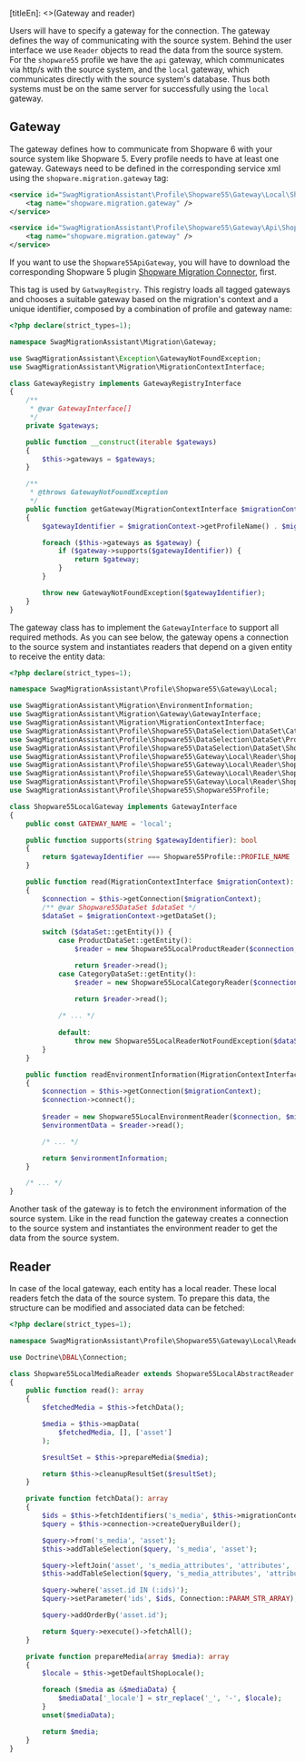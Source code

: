 [titleEn]: <>(Gateway and reader)

Users will have to specify a gateway for the connection. The gateway defines the way of communicating with the source system.
Behind the user interface we use `Reader` objects to read the data from the source system.
For the `shopware55` profile we have the `api` gateway, which communicates via http/s with the source system,
and the `local` gateway, which communicates directly with the source system's database. Thus both systems must be on the 
same server for successfully using the `local` gateway.

## Gateway
The gateway defines how to communicate from Shopware 6 with your source system like Shopware 5. Every profile
needs to have at least one gateway. Gateways need to be defined in the corresponding service xml using the `shopware.migration.gateway` tag:
```xml
<service id="SwagMigrationAssistant\Profile\Shopware55\Gateway\Local\Shopware55LocalGateway">
    <tag name="shopware.migration.gateway" />
</service>

<service id="SwagMigrationAssistant\Profile\Shopware55\Gateway\Api\Shopware55ApiGateway">
    <tag name="shopware.migration.gateway" />
</service>
```
If you want to use the `Shopware55ApiGateway`, you will have to download the corresponding Shopware 5 plugin
[Shopware Migration Connector](https://github.com/shopware/SwagMigrationConnector), first.

This tag is used by `GatwayRegistry`. This registry loads all tagged gateways and chooses a suitable gateway based on
the migration's context and a unique identifier, composed by a combination of profile and gateway name:
```php
<?php declare(strict_types=1);

namespace SwagMigrationAssistant\Migration\Gateway;

use SwagMigrationAssistant\Exception\GatewayNotFoundException;
use SwagMigrationAssistant\Migration\MigrationContextInterface;

class GatewayRegistry implements GatewayRegistryInterface
{
    /**
     * @var GatewayInterface[]
     */
    private $gateways;

    public function __construct(iterable $gateways)
    {
        $this->gateways = $gateways;
    }

    /**
     * @throws GatewayNotFoundException
     */
    public function getGateway(MigrationContextInterface $migrationContext): GatewayInterface
    {
        $gatewayIdentifier = $migrationContext->getProfileName() . $migrationContext->getGatewayName();

        foreach ($this->gateways as $gateway) {
            if ($gateway->supports($gatewayIdentifier)) {
                return $gateway;
            }
        }

        throw new GatewayNotFoundException($gatewayIdentifier);
    }
}

```

The gateway class has to implement the `GatewayInterface` to support all required methods. As you can see below,
the gateway opens a connection to the source system and instantiates readers that depend on a given entity to receive
the entity data:

```php
<?php declare(strict_types=1);

namespace SwagMigrationAssistant\Profile\Shopware55\Gateway\Local;

use SwagMigrationAssistant\Migration\EnvironmentInformation;
use SwagMigrationAssistant\Migration\Gateway\GatewayInterface;
use SwagMigrationAssistant\Migration\MigrationContextInterface;
use SwagMigrationAssistant\Profile\Shopware55\DataSelection\DataSet\CategoryDataSet;
use SwagMigrationAssistant\Profile\Shopware55\DataSelection\DataSet\ProductDataSet;
use SwagMigrationAssistant\Profile\Shopware55\DataSelection\DataSet\Shopware55DataSet;
use SwagMigrationAssistant\Profile\Shopware55\Gateway\Local\Reader\Shopware55LocalCategoryReader;
use SwagMigrationAssistant\Profile\Shopware55\Gateway\Local\Reader\Shopware55LocalEnvironmentReader;
use SwagMigrationAssistant\Profile\Shopware55\Gateway\Local\Reader\Shopware55LocalProductReader;
use SwagMigrationAssistant\Profile\Shopware55\Gateway\Local\Reader\Shopware55LocalReaderNotFoundException;
use SwagMigrationAssistant\Profile\Shopware55\Shopware55Profile;

class Shopware55LocalGateway implements GatewayInterface
{
    public const GATEWAY_NAME = 'local';

    public function supports(string $gatewayIdentifier): bool
    {
        return $gatewayIdentifier === Shopware55Profile::PROFILE_NAME . self::GATEWAY_NAME;
    }

    public function read(MigrationContextInterface $migrationContext): array
    {
        $connection = $this->getConnection($migrationContext);
        /** @var Shopware55DataSet $dataSet */
        $dataSet = $migrationContext->getDataSet();

        switch ($dataSet::getEntity()) {
            case ProductDataSet::getEntity():
                $reader = new Shopware55LocalProductReader($connection, $migrationContext);

                return $reader->read();
            case CategoryDataSet::getEntity():
                $reader = new Shopware55LocalCategoryReader($connection, $migrationContext);

                return $reader->read();
                
            /* ... */
                
            default:
                throw new Shopware55LocalReaderNotFoundException($dataSet::getEntity());
        }
    }

    public function readEnvironmentInformation(MigrationContextInterface $migrationContext): EnvironmentInformation
    {
        $connection = $this->getConnection($migrationContext);
        $connection->connect();
        
        $reader = new Shopware55LocalEnvironmentReader($connection, $migrationContext);
        $environmentData = $reader->read();

        /* ... */

        return $environmentInformation;
    }

    /* ... */
}
```

Another task of the gateway is to fetch the environment information of the source system. Like in the read function the gateway
creates a connection to the source system and instantiates the environment reader to get the data from the source system.

## Reader
In case of the local gateway, each entity has a local reader.
These local readers fetch the data of the source system.
To prepare this data, the structure can be modified and associated data can be fetched:
```php
<?php declare(strict_types=1);

namespace SwagMigrationAssistant\Profile\Shopware55\Gateway\Local\Reader;

use Doctrine\DBAL\Connection;

class Shopware55LocalMediaReader extends Shopware55LocalAbstractReader
{
    public function read(): array
    {
        $fetchedMedia = $this->fetchData();

        $media = $this->mapData(
            $fetchedMedia, [], ['asset']
        );

        $resultSet = $this->prepareMedia($media);

        return $this->cleanupResultSet($resultSet);
    }

    private function fetchData(): array
    {
        $ids = $this->fetchIdentifiers('s_media', $this->migrationContext->getOffset(), $this->migrationContext->getLimit());
        $query = $this->connection->createQueryBuilder();

        $query->from('s_media', 'asset');
        $this->addTableSelection($query, 's_media', 'asset');

        $query->leftJoin('asset', 's_media_attributes', 'attributes', 'asset.id = attributes.mediaID');
        $this->addTableSelection($query, 's_media_attributes', 'attributes');

        $query->where('asset.id IN (:ids)');
        $query->setParameter('ids', $ids, Connection::PARAM_STR_ARRAY);

        $query->addOrderBy('asset.id');

        return $query->execute()->fetchAll();
    }

    private function prepareMedia(array $media): array
    {
        $locale = $this->getDefaultShopLocale();

        foreach ($media as &$mediaData) {
            $mediaData['_locale'] = str_replace('_', '-', $locale);
        }
        unset($mediaData);

        return $media;
    }
}
```